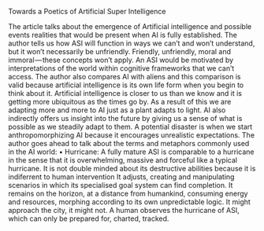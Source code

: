 Towards a Poetics of Artificial Super Intelligence 

The article talks about the emergence of Artificial intelligence and possible events realities that would be present when AI is fully established. The author tells us how  ASI will function in ways we can’t and won’t understand, but it won’t necessarily be unfriendly. Friendly, unfriendly, moral and immoral — these concepts won’t apply. An ASI would be motivated by interpretations of the world within cognitive frameworks that we can’t access. 
The author also compares AI with aliens and this comparison is valid because artificial intelligence is its own life form when you begin to think about it. Artificial intelligence is closer to us than we know and it is getting more ubiquitous as the times go by. As a result of this we are adapting more and more to AI just as a plant adapts to light. 
AI also indirectly offers us insight into the future by giving us a sense of what is possible as we steadily adapt to them. A potential disaster is when we start anthropomorphizing AI because it encourages unrealistic expectations.
The author goes ahead to talk about the terms and metaphors commonly used in the AI world:
•	Hurricane: A fully mature ASI is comparable to a hurricane in the sense that it is overwhelming, massive and forceful like a typical hurricane. It is not double minded about its destructive abilities because it is indiferrent to human intervention
It adjusts, creating and manipulating scenarios in which its specialised goal system can find completion. It remains on the horizon, at a distance from humankind, consuming energy and resources, morphing according to its own unpredictable logic. It might approach the city, it might not. A human observes the hurricane of ASI, which can only be prepared for, charted, tracked.

